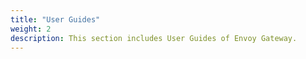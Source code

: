 ```yaml
---
title: "User Guides"
weight: 2
description: This section includes User Guides of Envoy Gateway.
---
```


